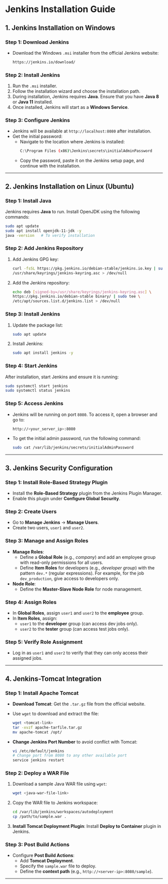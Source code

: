 # Jenkins Installation Guide

## **1. Jenkins Installation on Windows**

### **Step 1: Download Jenkins**

- Download the Windows `.msi` installer from the official Jenkins website:
  ```bash
  https://jenkins.io/download/
  ```

### **Step 2: Install Jenkins**

1. Run the `.msi` installer.
2. Follow the installation wizard and choose the installation path.
3. During installation, Jenkins requires **Java**. Ensure that you have **Java 8** or **Java 11** installed.
4. Once installed, Jenkins will start as a **Windows Service**.

### **Step 3: Configure Jenkins**

- Jenkins will be available at `http://localhost:8080` after installation.
- Get the initial password:
  - Navigate to the location where Jenkins is installed:
    ```bash
    C:\Program Files (x86)\Jenkins\secrets\initialAdminPassword
    ```
  - Copy the password, paste it on the Jenkins setup page, and continue with the installation.

---

## **2. Jenkins Installation on Linux (Ubuntu)**

### **Step 1: Install Java**

Jenkins requires **Java** to run. Install OpenJDK using the following commands:

```bash
sudo apt update
sudo apt install openjdk-11-jdk -y
java -version   # To verify installation
```

### **Step 2: Add Jenkins Repository**

1. Add Jenkins GPG key:
   ```bash
   curl -fsSL https://pkg.jenkins.io/debian-stable/jenkins.io.key | sudo tee \
   /usr/share/keyrings/jenkins-keyring.asc > /dev/null
   ```

2. Add the Jenkins repository:
   ```bash
   echo deb [signed-by=/usr/share/keyrings/jenkins-keyring.asc] \
   https://pkg.jenkins.io/debian-stable binary/ | sudo tee \
   /etc/apt/sources.list.d/jenkins.list > /dev/null
   ```

### **Step 3: Install Jenkins**

1. Update the package list:
   ```bash
   sudo apt update
   ```

2. Install Jenkins:
   ```bash
   sudo apt install jenkins -y
   ```

### **Step 4: Start Jenkins**

After installation, start Jenkins and ensure it is running:

```bash
sudo systemctl start jenkins
sudo systemctl status jenkins
```

### **Step 5: Access Jenkins**

- Jenkins will be running on port `8080`. To access it, open a browser and go to:
  ```bash
  http://<your_server_ip>:8080
  ```

- To get the initial admin password, run the following command:
  ```bash
  sudo cat /var/lib/jenkins/secrets/initialAdminPassword
  ```

---

## **3. Jenkins Security Configuration**

### **Step 1: Install Role-Based Strategy Plugin**
- Install the **Role-Based Strategy** plugin from the Jenkins Plugin Manager.
- Enable this plugin under **Configure Global Security**.

### **Step 2: Create Users**
- Go to **Manage Jenkins** → **Manage Users**.
- Create two users, `user1` and `user2`.

### **Step 3: Manage and Assign Roles**
- **Manage Roles**:
  - Define a **Global Role** (e.g., *company*) and add an employee group with read-only permissions for all users.
  - Define **Item Roles** for developers (e.g., *developer group*) with the pattern `dev.*` (regular expressions). For example, for the job `dev_production`, give access to developers only.
- **Node Role**:
  - Define the **Master-Slave Node Role** for node management.

### **Step 4: Assign Roles**
- In **Global Roles**, assign `user1` and `user2` to the **employee** group.
- In **Item Roles**, assign:
  - `user1` to the **developer** group (can access dev jobs only).
  - `user2` to the **tester** group (can access test jobs only).

### **Step 5: Verify Role Assignment**
- Log in as `user1` and `user2` to verify that they can only access their assigned jobs.

---

## **4. Jenkins-Tomcat Integration**

### **Step 1: Install Apache Tomcat**

- **Download Tomcat**: Get the `.tar.gz` file from the official website.
- Use `wget` to download and extract the file:
   ```bash
   wget <tomcat-link>
   tar -xvzf apache-tarfile.tar.gz
   mv apache-tomcat /opt/
   ```

- **Change Jenkins Port Number** to avoid conflict with Tomcat:
  ```bash
  vi /etc/default/jenkins
  # Change port from 8080 to any other available port
  service jenkins restart
  ```

### **Step 2: Deploy a WAR File**

1. Download a sample Java WAR file using `wget`:
   ```bash
   wget <java-war-file-link>
   ```

2. Copy the WAR file to Jenkins workspace:
   ```bash
   cd /var/lib/jenkins/workspaces/autodeployment
   cp /path/to/sample.war .
   ```

3. **Install Tomcat Deployment Plugin**: Install **Deploy to Container** plugin in Jenkins.

### **Step 3: Post Build Actions**
- Configure **Post Build Actions**:
   - Add **Tomcat Deployment**.
   - Specify the `sample.war` file to deploy.
   - Define the **context path** (e.g., `http://<server-ip>:8080/sample`).

---
 